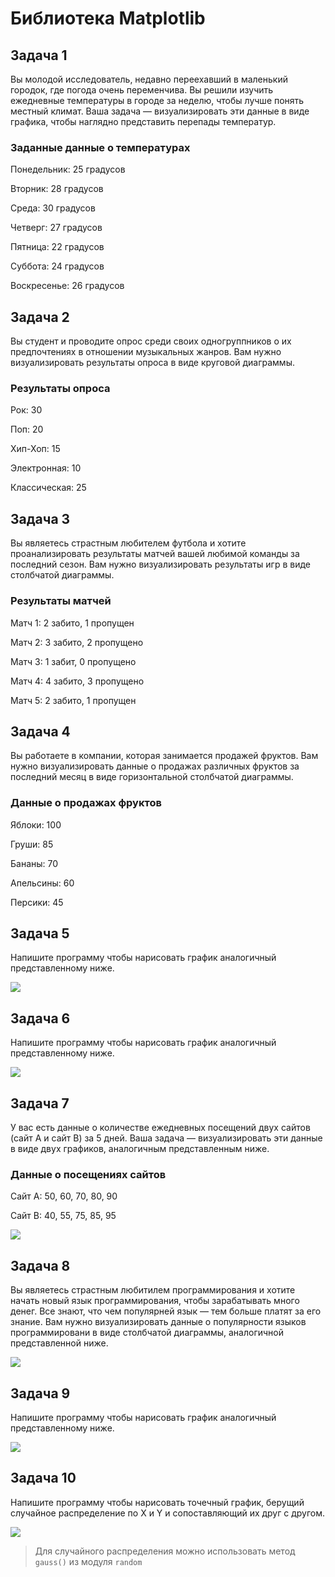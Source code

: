 # Библиотека Matplotlib

## Задача 1

Вы молодой исследователь, недавно переехавший в маленький городок, где погода очень переменчива. Вы решили изучить ежедневные температуры в городе за неделю, чтобы лучше понять местный климат. Ваша задача — визуализировать эти данные в виде графика, чтобы наглядно представить перепады температур.

### Заданные данные о температурах

Понедельник: 25 градусов

Вторник: 28 градусов

Среда: 30 градусов

Четверг: 27 градусов

Пятница: 22 градусов

Суббота: 24 градусов

Воскресенье: 26 градусов

## Задача 2

Вы студент и проводите опрос среди своих одногруппников о их предпочтениях в отношении музыкальных жанров. Вам нужно визуализировать результаты опроса в виде круговой диаграммы.

### Результаты опроса

Рок: 30

Поп: 20

Хип-Хоп: 15

Электронная: 10

Классическая: 25

## Задача 3

Вы являетесь страстным любителем футбола и хотите проанализировать результаты матчей вашей любимой команды за последний сезон. Вам нужно визуализировать результаты игр в виде столбчатой диаграммы.

### Результаты матчей

Матч 1: 2 забито, 1 пропущен

Матч 2: 3 забито, 2 пропущено

Матч 3: 1 забит, 0 пропущено

Матч 4: 4 забито, 3 пропущено

Матч 5: 2 забито, 1 пропущен

## Задача 4

Вы работаете в компании, которая занимается продажей фруктов. Вам нужно визуализировать данные о продажах различных фруктов за последний месяц в виде горизонтальной столбчатой диаграммы.

### Данные о продажах фруктов

Яблоки: 100

Груши: 85

Бананы: 70

Апельсины: 60

Персики: 45

## Задача 5

Напишите программу чтобы нарисовать график аналогичный представленному ниже.

![](images/5.png)

## Задача 6

Напишите программу чтобы нарисовать график аналогичный представленному ниже.

![](images/6.png)

## Задача 7

У вас есть данные о количестве ежедневных посещений двух сайтов (сайт A и сайт B) за 5 дней. Ваша задача — визуализировать эти данные в виде двух графиков, аналогичным представленным ниже.

### Данные о посещениях сайтов

Сайт A: 50, 60, 70, 80, 90

Сайт B: 40, 55, 75, 85, 95

![](images/7.png)

## Задача 8

Вы являетесь страстным любитилем программирования и хотите начать новый язык программирования, чтобы зарабатывать много денег. Все знают, что чем популярней язык — тем больше платят за его знание. Вам нужно визуализировать данные о популярности языков программировани в виде столбчатой диаграммы, аналогичной представленной ниже.

![](images/8.png)

## Задача 9

Напишите программу чтобы нарисовать график аналогичный представленному ниже.

![](images/9.png)

## Задача 10

Напишите программу чтобы нарисовать точечный график, берущий случайное распределение по X и Y и сопоставляющий их друг с другом.

![](images/10.png)

> Для случайного распределения можно использовать метод `gauss()` из модуля `random`
